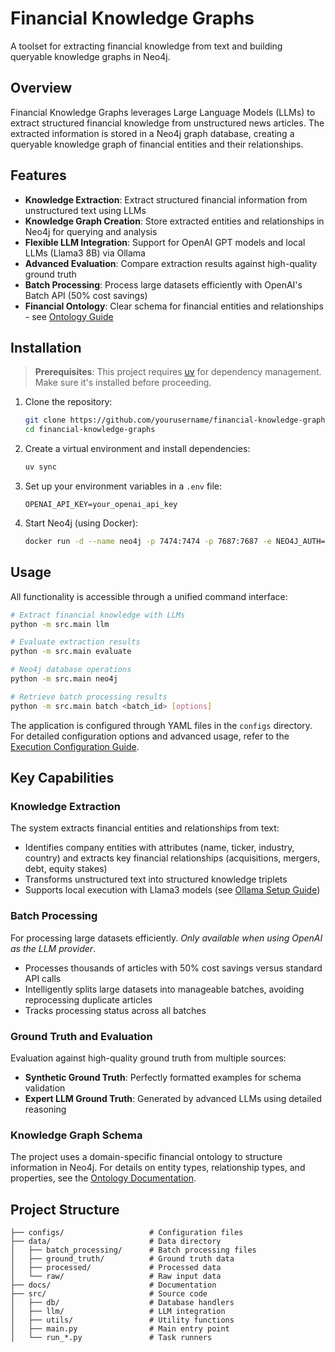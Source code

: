 # Financial Knowledge Graphs

A toolset for extracting financial knowledge from text and building queryable knowledge graphs in Neo4j.

## Overview

Financial Knowledge Graphs leverages Large Language Models (LLMs) to extract structured financial knowledge from unstructured news articles. The extracted information is stored in a Neo4j graph database, creating a queryable knowledge graph of financial entities and their relationships.

## Features

- **Knowledge Extraction**: Extract structured financial information from unstructured text using LLMs
- **Knowledge Graph Creation**: Store extracted entities and relationships in Neo4j for querying and analysis
- **Flexible LLM Integration**: Support for OpenAI GPT models and local LLMs (Llama3 8B) via Ollama
- **Advanced Evaluation**: Compare extraction results against high-quality ground truth
- **Batch Processing**: Process large datasets efficiently with OpenAI's Batch API (50% cost savings)
- **Financial Ontology**: Clear schema for financial entities and relationships - see [Ontology Guide](docs/ontology.md)

## Installation

> **Prerequisites**: This project requires [uv](https://github.com/astral-sh/uv) for dependency management. Make sure it's installed before proceeding.

1. Clone the repository:

   ```bash
   git clone https://github.com/yourusername/financial-knowledge-graphs.git
   cd financial-knowledge-graphs
   ```

2. Create a virtual environment and install dependencies:

   ```bash
   uv sync
   ```

3. Set up your environment variables in a `.env` file:

   ```
   OPENAI_API_KEY=your_openai_api_key
   ```

4. Start Neo4j (using Docker):
   ```bash
   docker run -d --name neo4j -p 7474:7474 -p 7687:7687 -e NEO4J_AUTH=neo4j/password neo4j
   ```

## Usage

All functionality is accessible through a unified command interface:

```bash
# Extract financial knowledge with LLMs
python -m src.main llm

# Evaluate extraction results
python -m src.main evaluate

# Neo4j database operations
python -m src.main neo4j

# Retrieve batch processing results
python -m src.main batch <batch_id> [options]
```

The application is configured through YAML files in the `configs` directory. For detailed configuration options and advanced usage, refer to the [Execution Configuration Guide](docs/execution_configs.md).

## Key Capabilities

### Knowledge Extraction

The system extracts financial entities and relationships from text:

- Identifies company entities with attributes (name, ticker, industry, country) and extracts key financial relationships (acquisitions, mergers, debt, equity stakes)
- Transforms unstructured text into structured knowledge triplets
- Supports local execution with Llama3 models (see [Ollama Setup Guide](docs/ollama_setup.md))

### Batch Processing

For processing large datasets efficiently. *Only available when using OpenAI as the LLM provider*.

- Processes thousands of articles with 50% cost savings versus standard API calls
- Intelligently splits large datasets into manageable batches, avoiding reprocessing duplicate articles
- Tracks processing status across all batches

### Ground Truth and Evaluation

Evaluation against high-quality ground truth from multiple sources:

- **Synthetic Ground Truth**: Perfectly formatted examples for schema validation
- **Expert LLM Ground Truth**: Generated by advanced LLMs using detailed reasoning

### Knowledge Graph Schema

The project uses a domain-specific financial ontology to structure information in Neo4j. For details on entity types, relationship types, and properties, see the [Ontology Documentation](docs/ontology.md).

## Project Structure

```
├── configs/                   # Configuration files
├── data/                      # Data directory
│   ├── batch_processing/      # Batch processing files
│   ├── ground_truth/          # Ground truth data
│   ├── processed/             # Processed data
│   └── raw/                   # Raw input data
├── docs/                      # Documentation
├── src/                       # Source code
│   ├── db/                    # Database handlers
│   ├── llm/                   # LLM integration
│   ├── utils/                 # Utility functions
│   ├── main.py                # Main entry point
│   └── run_*.py               # Task runners
```
